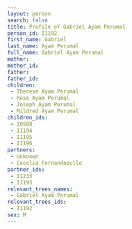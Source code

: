 ```yaml
---
layout: person
search: false
title: Profile of Gabriel Ayam Perumal
person_id: I1192
first_name: Gabriel
last_name: Ayam Perumal
full_name: Gabriel Ayam Perumal
mother: 
mother_id: 
father: 
father_id: 
children:
 - Therese Ayam Perumal
 - Rose Ayam Perumal
 - Joseph Ayam Perumal
 - Mildred Ayam Perumal
children_ids:
 - I0508
 - I1194
 - I1195
 - I1196
partners:
 - Unknown
 - Cecelia Fernandopulle
partner_ids:
 - I1233
 - I1193
relevant_trees_names:
 - Gabriel Ayam Perumal
relevant_trees_ids:
 - I1192
sex: M
---
```


